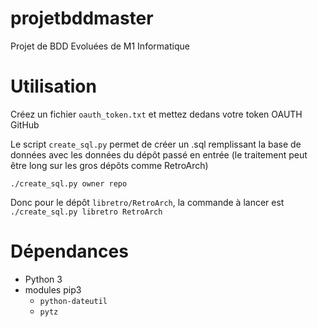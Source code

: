 # projetbddmaster
Projet de BDD Evoluées de M1 Informatique

# Utilisation
Créez un fichier `oauth_token.txt` et mettez dedans votre token OAUTH GitHub

Le script `create_sql.py` permet de créer un .sql remplissant la base de données avec les données du dépôt passé en entrée (le traitement peut être long sur les gros dépôts comme RetroArch)

`./create_sql.py owner repo`

Donc pour le dépôt `libretro/RetroArch`, la commande à lancer est `./create_sql.py libretro RetroArch`

# Dépendances
 - Python 3
 - modules pip3
   - `python-dateutil`
   - `pytz`
